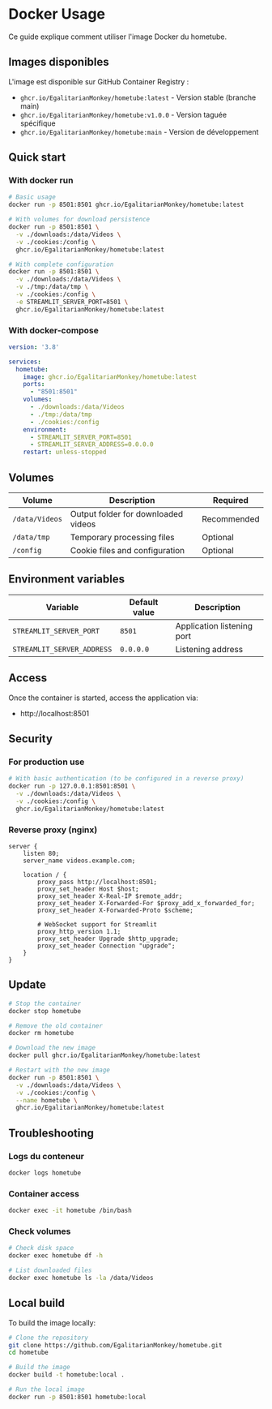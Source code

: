 # Docker Usage

Ce guide explique comment utiliser l'image Docker du hometube.

## Images disponibles

L'image est disponible sur GitHub Container Registry :
- `ghcr.io/EgalitarianMonkey/hometube:latest` - Version stable (branche main)
- `ghcr.io/EgalitarianMonkey/hometube:v1.0.0` - Version taguée spécifique
- `ghcr.io/EgalitarianMonkey/hometube:main` - Version de développement

## Quick start

### With docker run

```bash
# Basic usage
docker run -p 8501:8501 ghcr.io/EgalitarianMonkey/hometube:latest

# With volumes for download persistence
docker run -p 8501:8501 \
  -v ./downloads:/data/Videos \
  -v ./cookies:/config \
  ghcr.io/EgalitarianMonkey/hometube:latest

# With complete configuration
docker run -p 8501:8501 \
  -v ./downloads:/data/Videos \
  -v ./tmp:/data/tmp \
  -v ./cookies:/config \
  -e STREAMLIT_SERVER_PORT=8501 \
  ghcr.io/EgalitarianMonkey/hometube:latest
```

### With docker-compose

```yaml
version: '3.8'

services:
  hometube:
    image: ghcr.io/EgalitarianMonkey/hometube:latest
    ports:
      - "8501:8501"
    volumes:
      - ./downloads:/data/Videos
      - ./tmp:/data/tmp
      - ./cookies:/config
    environment:
      - STREAMLIT_SERVER_PORT=8501
      - STREAMLIT_SERVER_ADDRESS=0.0.0.0
    restart: unless-stopped
```

## Volumes

| Volume | Description | Required |
|--------|-------------|----------|
| `/data/Videos` | Output folder for downloaded videos | Recommended |
| `/data/tmp` | Temporary processing files | Optional |
| `/config` | Cookie files and configuration | Optional |

## Environment variables

| Variable | Default value | Description |
|----------|---------------|-------------|
| `STREAMLIT_SERVER_PORT` | `8501` | Application listening port |
| `STREAMLIT_SERVER_ADDRESS` | `0.0.0.0` | Listening address |

## Access

Once the container is started, access the application via:
- http://localhost:8501

## Security

### For production use

```bash
# With basic authentication (to be configured in a reverse proxy)
docker run -p 127.0.0.1:8501:8501 \
  -v ./downloads:/data/Videos \
  -v ./cookies:/config \
  ghcr.io/EgalitarianMonkey/hometube:latest
```

### Reverse proxy (nginx)

```nginx
server {
    listen 80;
    server_name videos.example.com;
    
    location / {
        proxy_pass http://localhost:8501;
        proxy_set_header Host $host;
        proxy_set_header X-Real-IP $remote_addr;
        proxy_set_header X-Forwarded-For $proxy_add_x_forwarded_for;
        proxy_set_header X-Forwarded-Proto $scheme;
        
        # WebSocket support for Streamlit
        proxy_http_version 1.1;
        proxy_set_header Upgrade $http_upgrade;
        proxy_set_header Connection "upgrade";
    }
}
```

## Update

```bash
# Stop the container
docker stop hometube

# Remove the old container
docker rm hometube

# Download the new image
docker pull ghcr.io/EgalitarianMonkey/hometube:latest

# Restart with the new image
docker run -p 8501:8501 \
  -v ./downloads:/data/Videos \
  -v ./cookies:/config \
  --name hometube \
  ghcr.io/EgalitarianMonkey/hometube:latest
```

## Troubleshooting

### Logs du conteneur
```bash
docker logs hometube
```

### Container access
```bash
docker exec -it hometube /bin/bash
```

### Check volumes
```bash
# Check disk space
docker exec hometube df -h

# List downloaded files
docker exec hometube ls -la /data/Videos
```

## Local build

To build the image locally:

```bash
# Clone the repository
git clone https://github.com/EgalitarianMonkey/hometube.git
cd hometube

# Build the image
docker build -t hometube:local .

# Run the local image
docker run -p 8501:8501 hometube:local
```